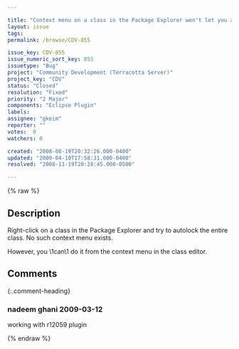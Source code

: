 ```yaml
---

title: "Context menu on a class in the Package Explorer won't let you autolock an entire class"
layout: issue
tags: 
permalink: /browse/CDV-855

issue_key: CDV-855
issue_numeric_sort_key: 855
issuetype: "Bug"
project: "Community Development (Terracotta Server)"
project_key: "CDV"
status: "Closed"
resolution: "Fixed"
priority: "2 Major"
components: "Eclipse Plugin"
labels: 
assignee: "gkeim"
reporter: ""
votes:  0
watchers: 0

created: "2008-08-19T20:32:26.000-0400"
updated: "2009-04-10T17:58:31.000-0400"
resolved: "2008-11-19T20:28:45.000-0500"

---
```




{% raw %}



## Description

<div markdown="1" class="description">

Right-click on a class in the Package Explorer and try to autolock the entire class.  No such context menu exists.

However, you \1can\1 do it from the context menu in the class editor.

</div>

## Comments


{:.comment-heading}
### **nadeem ghani** <span class="date">2009-03-12</span>

<div markdown="1" class="comment">

working with r12059 plugin

</div>



{% endraw %}
